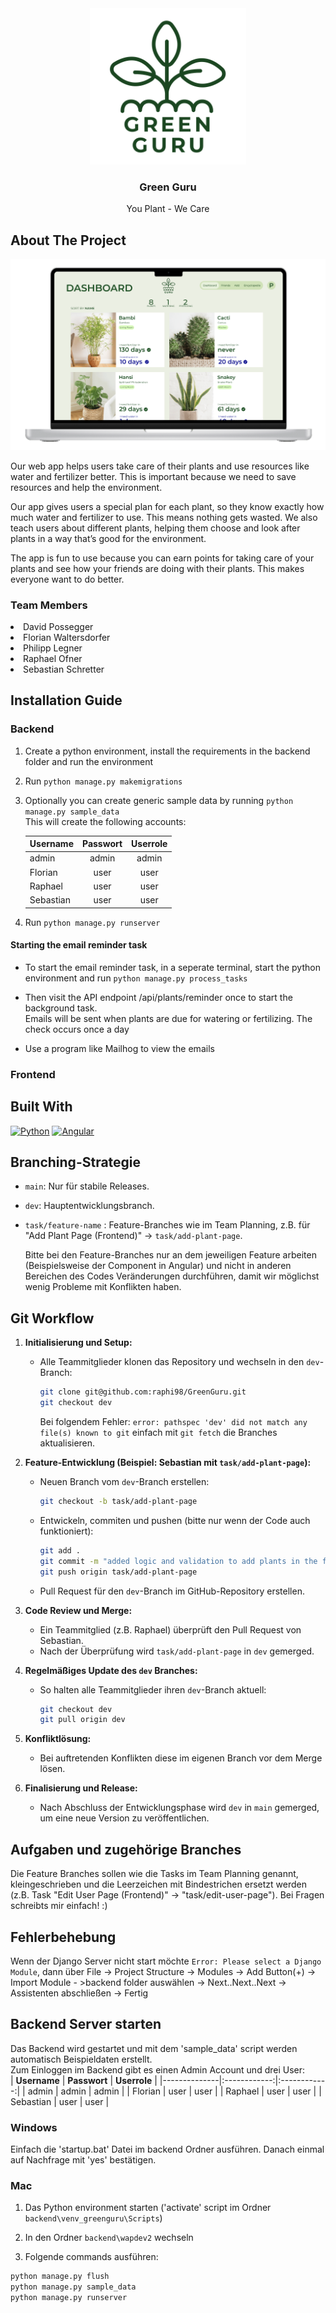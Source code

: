 <!-- PROJECT LOGO -->
<div align="center">
  <a href="[https://github.com/othneildrew/Best-README-Template](https://github.com/raphi98/GreenGuru)">
    <img src="images/logo-dark.png" alt="Logo" width="250" height="250">
  </a>

  <h3 align="center">Green Guru</h3>
    <p align="center">
    You Plant - We Care
</div>

<!-- ABOUT THE PROJECT -->
## About The Project

![Product Name Screen Shot][product-screenshot]

Our web app helps users take care of their plants and use resources like water and fertilizer better. This is important because we need to save resources and help the environment.

Our app gives users a special plan for each plant, so they know exactly how much water and fertilizer to use. This means nothing gets wasted. We also teach users about different plants, helping them choose and look after plants in a way that’s good for the environment.

The app is fun to use because you can earn points for taking care of your plants and see how your friends are doing with their plants. This makes everyone want to do better.

<p align="center">
    <h3>Team Members</h3>
    <li>David Possegger</li>
    <li>Florian Waltersdorfer</li>
    <li>Philipp Legner</li>
    <li>Raphael Ofner</li>
    <li>Sebastian Schretter</li>

## Installation Guide
### Backend

1. Create a python environment, install the requirements in the backend folder and run the environment

2. Run ```python manage.py makemigrations```

3. Optionally you can create generic sample data by running ```python manage.py sample_data```
<br>This will create the following accounts: 

    | **Username** | **Passwort** | **Userrole** |
    |--------------|:------------:|:------------:|
    | admin        | admin        | admin        |
    | Florian      | user         | user         |
    | Raphael      | user         | user         |
    | Sebastian    | user         | user         |

4. Run ```python manage.py runserver```

#### Starting the email reminder task

- To start the email reminder task, in a seperate terminal, start the python environment and run ```python manage.py process_tasks```

- Then visit the API endpoint /api/plants/reminder once to start the background task. <br> Emails will be sent when plants are due for watering or fertilizing. The check occurs once a day

- Use a program like Mailhog to view the emails

### Frontend

## Built With
[![Python][Python.io]][Python-url]
[![Angular][Angular.io]][Angular-url]

<!-- MARKDOWN LINKS & IMAGES -->
[product-screenshot]: images/screenshot.png

[Angular.io]: https://img.shields.io/badge/Angular-DD0031?style=for-the-badge&logo=angular&logoColor=white
[Angular-url]: https://angular.io/
[Python.io]: https://img.shields.io/badge/Python-3776AB?style=for-the-badge&logo=python&logoColor=white
[Python-url]: https://www.python.org


## Branching-Strategie
- `main`: Nur für stabile Releases.
- `dev`: Hauptentwicklungsbranch.
- `task/feature-name` : Feature-Branches wie im Team Planning, z.B. für "Add Plant Page (Frontend)" -> `task/add-plant-page`.
  
  Bitte bei den Feature-Branches nur an dem jeweiligen Feature arbeiten (Beispielsweise der Component in Angular) und nicht in anderen Bereichen des Codes Veränderungen durchführen, damit wir möglichst wenig Probleme mit Konflikten haben.

## Git Workflow
1. **Initialisierung und Setup:**
   - Alle Teammitglieder klonen das Repository und wechseln in den `dev`-Branch:
     ```bash
     git clone git@github.com:raphi98/GreenGuru.git
     git checkout dev
     ```

     Bei folgendem Fehler: `error: pathspec 'dev' did not match any file(s) known to git` einfach mit `git fetch` die Branches aktualisieren.


2. **Feature-Entwicklung (Beispiel: Sebastian mit `task/add-plant-page`):**
   - Neuen Branch vom `dev`-Branch erstellen:
     ```bash
     git checkout -b task/add-plant-page
     ```
   - Entwickeln, commiten und pushen (bitte nur wenn der Code auch funktioniert):
     ```bash
     git add .
     git commit -m "added logic and validation to add plants in the frontend"
     git push origin task/add-plant-page
     ```
   - Pull Request für den `dev`-Branch im GitHub-Repository erstellen.

3. **Code Review und Merge:**
   - Ein Teammitglied (z.B. Raphael) überprüft den Pull Request von Sebastian.
   - Nach der Überprüfung wird `task/add-plant-page` in `dev` gemerged.

4. **Regelmäßiges Update des `dev` Branches:**
   - So halten alle Teammitglieder ihren `dev`-Branch aktuell:
     ```bash
     git checkout dev
     git pull origin dev
     ```

5. **Konfliktlösung:**
   - Bei auftretenden Konflikten diese im eigenen Branch vor dem Merge lösen.

6. **Finalisierung und Release:**
   - Nach Abschluss der Entwicklungsphase wird `dev` in `main` gemerged, um eine neue Version zu veröffentlichen.

## Aufgaben und zugehörige Branches
Die Feature Branches sollen wie die Tasks im Team Planning genannt, kleingeschrieben und die Leerzeichen mit Bindestrichen ersetzt werden (z.B. Task "Edit User Page (Frontend)" -> "task/edit-user-page").
Bei Fragen schreibts mir einfach! :)

## Fehlerbehebung
Wenn der Django Server nicht start möchte `Error: Please select a Django Module`, dann über File -> Project Structure -> Modules -> Add Button(+) -> Import Module - >backend folder auswählen -> Next..Next..Next -> Assistenten abschließen -> Fertig

## Backend Server starten
Das Backend wird gestartet und mit dem 'sample_data' script werden automatisch Beispieldaten erstellt. <br>
Zum Einloggen im Backend gibt es einen Admin Account und drei User: <br>
| **Username** | **Passwort** | **Userrole** |
|--------------|:------------:|:------------:|
| admin        | admin        | admin        |
| Florian      | user         | user         |
| Raphael      | user         | user         |
| Sebastian    | user         | user         |
<h3>Windows</h3>
Einfach die 'startup.bat' Datei im backend Ordner ausführen.
Danach einmal auf Nachfrage mit 'yes' bestätigen.
<h3>Mac</h3>

1. Das Python environment starten ('activate' script im Ordner `backend\venv_greenguru\Scripts`)

2. In den Ordner `backend\wapdev2` wechseln

3. Folgende commands ausführen:


  ```bash 
  python manage.py flush
  python manage.py sample_data
  python manage.py runserver
  ```